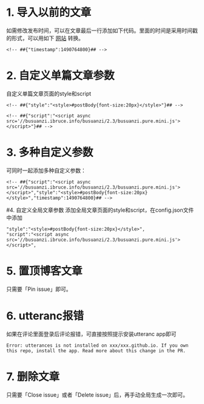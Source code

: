 # 1. 导入以前的文章
如需修改发布时间，可以在文章最后一行添加如下代码。里面的时间是采用时间戳的形式，可以用如下 [网站](https://tool.lu/timestamp) 转换。

```
<!-- ##{"timestamp":1490764800}## -->
```

# 2. 自定义单篇文章参数
自定义单篇文章页面的style和script

```
<!-- ##{"style":"<style>#postBody{font-size:20px}</style>"}## -->
```

```
<!-- ##{"script":"<script async src='//busuanzi.ibruce.info/busuanzi/2.3/busuanzi.pure.mini.js'></script>"}## -->
```

# 3. 多种自定义参数
可同时一起添加多种自定义参数：

```
<!-- ##{"script":"<script async src='//busuanzi.ibruce.info/busuanzi/2.3/busuanzi.pure.mini.js'></script>","style":"<style>#postBody{font-size:20px}</style>","timestamp":1490764800}## -->
```

#4. 自定义全局文章参数
添加全局文章页面的style和script，在config.json文件中添加

```
"style":"<style>#postBody{font-size:20px}</style>",
"script":"<script async src='//busuanzi.ibruce.info/busuanzi/2.3/busuanzi.pure.mini.js'></script>",
```

# 5. 置顶博客文章
只需要「Pin issue」即可。

# 6. utteranc报错
如果在评论里面登录后评论报错，可直接按照提示安装utteranc app即可

```
Error: utterances is not installed on xxx/xxx.github.io. If you own this repo, install the app. Read more about this change in the PR.
```

# 7. 删除文章
只需要「Close issue」或者「Delete issue」后，再手动全局生成一次即可。


<!-- ##{"timestamp":1722598446}## -->